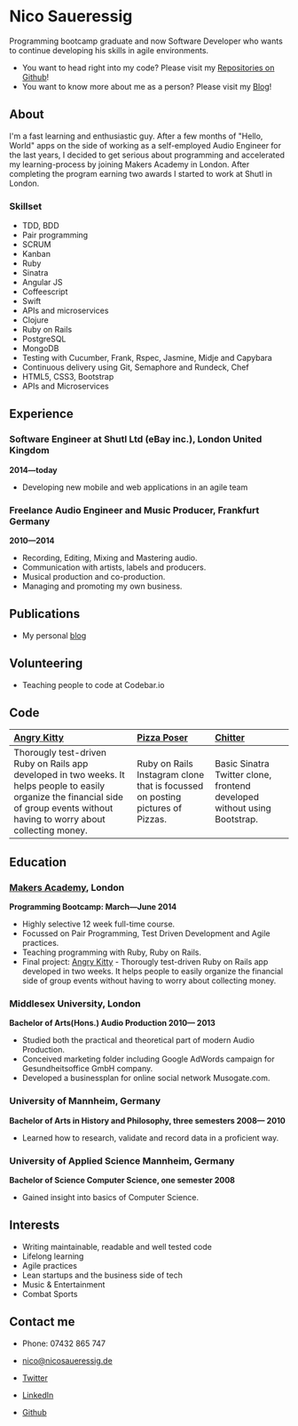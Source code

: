 Nico Saueressig
=========

Programming bootcamp graduate and now Software Developer who wants to continue developing his skills in agile environments.

- You want to head right into my code? Please visit my [Repositories on Github]! 
- You want to know more about me as a person? Please visit my [Blog]!

About
---------------
I'm a fast learning and enthusiastic guy. After a few months of "Hello, World" apps  on the side of working as a self-employed Audio Engineer for the last years, I decided to get serious about programming and accelerated my learning-process by joining Makers Academy in London. After completing the program earning two awards I started to work at Shutl in London.


### Skillset

  - TDD, BDD
  - Pair programming
  - SCRUM 
  - Kanban
  - Ruby
  - Sinatra 
  - Angular JS
  - Coffeescript
  - Swift
  - APIs and microservices
  - Clojure 
  - Ruby on Rails
  - PostgreSQL
  - MongoDB
  - Testing with Cucumber, Frank, Rspec, Jasmine, Midje and Capybara
  - Continuous delivery using Git, Semaphore and Rundeck, Chef
  - HTML5, CSS3, Bootstrap
  - APIs and Microservices

Experience
----------
### Software Engineer at Shutl Ltd (eBay inc.), London United Kingdom
**2014&mdash;today**

  - Developing new mobile and web applications in an agile team

### Freelance Audio Engineer and Music Producer, Frankfurt Germany
**2010&mdash;2014**

  - Recording, Editing, Mixing and Mastering audio.
  - Communication with artists, labels and producers.
  - Musical production and co-production.
  - Managing and promoting my own business.

Publications
---------

  - My personal [blog]

Volunteering
---------
  
  - Teaching people to code at Codebar.io 

Code
-------------

| [Angry Kitty] | [Pizza Poser] | [Chitter] |
|:--------------- |:-------- |:--------- |
| Thorougly test-driven Ruby on Rails app developed in two weeks. It helps people to easily organize the financial side of group events without having to worry about collecting money.| Ruby on Rails Instagram clone that is focussed on posting pictures of Pizzas. | Basic Sinatra Twitter clone, frontend developed without using Bootstrap. |

Education
----------


### [Makers Academy], London
**Programming Bootcamp: March&mdash;June 2014**

  - Highly selective 12 week full-time course.
  - Focussed on Pair Programming, Test Driven Development and Agile practices.
  - Teaching programming with Ruby, Ruby on Rails.
  - Final project: [Angry Kitty] - Thorougly test-driven Ruby on Rails app developed in two weeks. It helps people to easily organize the financial side of group events without having to worry about collecting money.

### Middlesex University, London
**Bachelor of Arts(Hons.) Audio Production 2010&mdash; 2013**
 - Studied both the practical and theoretical part of modern Audio Production.
 - Conceived marketing folder including Google AdWords campaign for Gesundheitsoffice GmbH company.
 - Developed a businessplan for online social network Musogate.com.

### University of Mannheim, Germany
**Bachelor of Arts in History and Philosophy, three semesters 2008&mdash; 2010**
 - Learned how to research, validate and record data in a proficient way.

### University of Applied Science Mannheim, Germany
**Bachelor of Science Computer Science, one semester 2008**
 - Gained insight into basics of Computer Science.

Interests
---------

- Writing maintainable, readable and well tested code
- Lifelong learning
- Agile practices
- Lean startups and the business side of tech
- Music & Entertainment
- Combat Sports


Contact me
-------


- Phone: 07432 865 747
- [nico@nicosaueressig.de]
- [Twitter]
- [LinkedIn]
- [Github]

  [Pizza Poser]:https://github.com/NicoSa/Pizza-Poser
  [Chitter]:https://github.com/NicoSa/Chitter
  [Angry Kitty]:https://github.com/NicoSa/Angry-Kitty

  [Makers Academy]:http://www.makersacademy.com
  
  [nico@nicosaueressig.de]: mailto:nico@nicosaueressig
  [GitHub]:https://github.com/nicosa
  [LinkedIn]:http://uk.linkedin.com/in/nicosaueressig
  [Twitter]:http://twitter.com/nicolrnscodin
  [blog]:http://nicolearnscoding.blogspot.com
  [Repositories on Github]:https://github.com/NicoSa?tab=repositories
